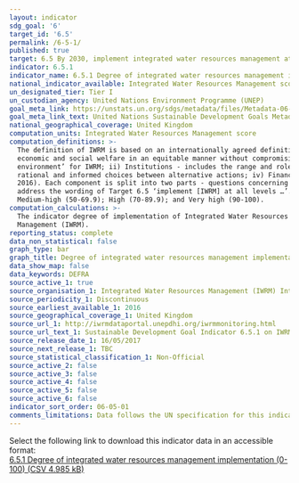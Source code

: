 ```yaml
---
layout: indicator
sdg_goal: '6'
target_id: '6.5'
permalink: /6-5-1/
published: true
target: 6.5 By 2030, implement integrated water resources management at all levels, including through transboundary cooperation as appropriate
indicator: 6.5.1
indicator_name: 6.5.1 Degree of integrated water resources management implementation (0-100)
national_indicator_available: Integrated Water Resources Management score (0 to 100)
un_designated_tier: Tier I
un_custodian_agency: United Nations Environment Programme (UNEP)
goal_meta_link: https://unstats.un.org/sdgs/metadata/files/Metadata-06-05-01.pdf 
goal_meta_link_text: United Nations Sustainable Development Goals Metadata (PDF 410 KB)
national_geographical_coverage: United Kingdom
computation_units: Integrated Water Resources Management score
computation_definitions: >-
  The definition of IWRM is based on an internationally agreed definition, and is universally applicable. IWRM was officially established in 1992 and is defined as “a process which promotes the coordinated development and management of water, land and related resources in order to maximise
  economic and social welfare in an equitable manner without compromising the sustainability of vital ecosystems” (GWP 2010). The concept of IWRM is measured in 4 main components - i) Enabling environment - this includes the policies, laws, plans and strategies which create the ‘enabling
  environment’ for IWRM; ii) Institutions - includes the range and roles of political, social, economic and administrative institutions that help to support the implementation of IWRM; iii) Management Instruments - The tools and activities that enable decision-makers and users to make
  rational and informed choices between alternative actions; iv) Financing - Budgeting and financing made available and used for water resources development and management from various sources. The indicator is based on a national survey structured around these four main components (UNEP
  2016). Each component is split into two parts - questions concerning the ‘National level’ and ‘Other levels’ respectively. ‘Other levels’ includes sub-national (including provinces/states for federated countries), basin level, and the transboundary level as appropriate. These two parts
  address the wording of Target 6.5 ‘implement [IWRM] at all levels …’. To further aid interpretation and comparison, the indicator results can be categorized in a similar way to the survey questions - Degree of implementation = Very low (0-9.9); Low (10-29.9); Medium-low (30-49.9);
  Medium-high (50-69.9); High (70-89.9); and Very high (90-100).
computation_calculations: >-
  The indicator degree of implementation of Integrated Water Resources Management (IWRM), measured from 0 (implementation not yet started) to 100 (fully implemented) is currently being measured in terms of different stages of development and implementation of Integrated Water Resources
  Management (IWRM).
reporting_status: complete
data_non_statistical: false
graph_type: bar
graph_title: Degree of integrated water resources management implementation
data_show_map: false
data_keywords: DEFRA
source_active_1: true
source_organisation_1: Integrated Water Resources Management (IWRM) International
source_periodicity_1: Discontinuous
source_earliest_available_1: 2016
source_geographical_coverage_1: United Kingdom
source_url_1: http://iwrmdataportal.unepdhi.org/iwrmmonitoring.html
source_url_text_1: Sustainable Development Goal Indicator 6.5.1 on IWRM
source_release_date_1: 16/05/2017
source_next_release_1: TBC
source_statistical_classification_1: Non-Official
source_active_2: false
source_active_3: false
source_active_4: false
source_active_5: false
source_active_6: false
indicator_sort_order: 06-05-01
comments_limitations: Data follows the UN specification for this indicator. This indicator has been identified in collaboration with topic experts.
---
```

Select the following link to download this indicator data in an accessible format:<br>[6.5.1 Degree of integrated water resources management implementation (0-100) (CSV 4.985 kB)](https://sustainabledevelopment-uk.github.io/sdg-data/data/6-5-1.csv)